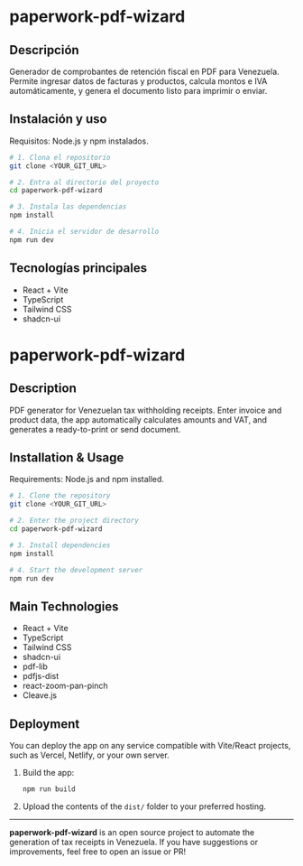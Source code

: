 # paperwork-pdf-wizard

## Descripción

Generador de comprobantes de retención fiscal en PDF para Venezuela. Permite ingresar datos de facturas y productos, calcula montos e IVA automáticamente, y genera el documento listo para imprimir o enviar.

## Instalación y uso

Requisitos: Node.js y npm instalados.

```sh
# 1. Clona el repositorio
git clone <YOUR_GIT_URL>

# 2. Entra al directorio del proyecto
cd paperwork-pdf-wizard

# 3. Instala las dependencias
npm install

# 4. Inicia el servidor de desarrollo
npm run dev
```

## Tecnologías principales

- React + Vite
- TypeScript
- Tailwind CSS
- shadcn-ui
# paperwork-pdf-wizard

## Description

PDF generator for Venezuelan tax withholding receipts. Enter invoice and product data, the app automatically calculates amounts and VAT, and generates a ready-to-print or send document.

## Installation & Usage

Requirements: Node.js and npm installed.

```sh
# 1. Clone the repository
git clone <YOUR_GIT_URL>

# 2. Enter the project directory
cd paperwork-pdf-wizard

# 3. Install dependencies
npm install

# 4. Start the development server
npm run dev
```

## Main Technologies

- React + Vite
- TypeScript
- Tailwind CSS
- shadcn-ui
- pdf-lib
- pdfjs-dist
- react-zoom-pan-pinch
- Cleave.js

## Deployment

You can deploy the app on any service compatible with Vite/React projects, such as Vercel, Netlify, or your own server.

1. Build the app:
   ```sh
   npm run build
   ```
2. Upload the contents of the `dist/` folder to your preferred hosting.

---

**paperwork-pdf-wizard** is an open source project to automate the generation of tax receipts in Venezuela. If you have suggestions or improvements, feel free to open an issue or PR!


